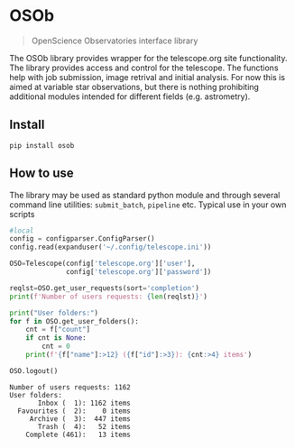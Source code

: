 # OSOb
> OpenScience Observatories interface library


The OSOb library provides wrapper for the telescope.org site functionality. The library provides access and control for the telescope. The functions help with job submission, image retrival and initial analysis. For now this is aimed at variable star observations, but there is nothing prohibiting additional modules intended for different fields (e.g. astrometry).

## Install

`pip install osob`

## How to use

The library may be used as standard python module and through several command line utilities: `submit_batch`, `pipeline` etc. Typical use in your own scripts 

```python
#local
config = configparser.ConfigParser()
config.read(expanduser('~/.config/telescope.ini'))

OSO=Telescope(config['telescope.org']['user'], 
              config['telescope.org']['password'])

reqlst=OSO.get_user_requests(sort='completion')
print(f'Number of users requests: {len(reqlst)}')

print("User folders:")
for f in OSO.get_user_folders():
    cnt = f["count"] 
    if cnt is None:
        cnt = 0
    print(f'{f["name"]:>12} ({f["id"]:>3}): {cnt:>4} items')

OSO.logout()
```

    Number of users requests: 1162
    User folders:
           Inbox (  1): 1162 items
      Favourites (  2):    0 items
         Archive (  3):  447 items
           Trash (  4):   52 items
        Complete (461):   13 items

